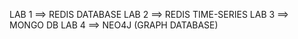 LAB 1 ==> REDIS DATABASE
LAB 2 ==> REDIS TIME-SERIES
LAB 3 ==> MONGO DB
LAB 4 ==> NEO4J (GRAPH DATABASE)
